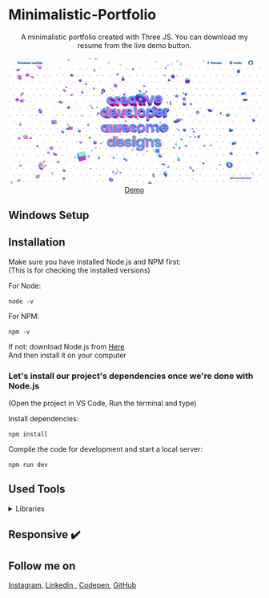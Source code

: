 # Minimalistic-Portfolio
<p align="center">
A minimalistic portfolio created with Three JS. You can download my resume from the live demo button.
<br>
<br>        
<a href="https://minimalistic-portfolio-houssemlachtar.vercel.app">
        <img alt="Thumbnail" src="./src/Minimalistic-Portfolio.com.jpg" />
    </a>
<br>
<a href="https://minimalistic-portfolio-houssemlachtar.vercel.app">
        Demo
    </a>
</p>

## Windows Setup

## Installation
Make sure you have installed Node.js and NPM first:<br>
(This is for checking the installed versions)

For Node:
```
node -v
```
For NPM:
```
npm -v
```

If not: download Node.js from [Here](https://nodejs.org/en/)<br>
And then install it on your computer 

### Let's install our project's dependencies once we're done with Node.js
(Open the project in VS Code, Run the terminal and type)<br>

Install dependencies:

```
npm install
```

Compile the code for development and start a local server:

```
npm run dev
```

## Used Tools

<details>
  <summary> Libraries</summary>
  

1. [ThreeJS](https://threejs.org) 

</details>

## Responsive ✔️


## Follow me on

[Instagram](https://www.instagram.com/houssem_lachtar/), [Linkedin ](https://www.linkedin.com/in/houssem-lachtar/), [Codepen](https://codepen.io/houssem-lachtar), [GitHub](https://github.com/houssemlachtar)

